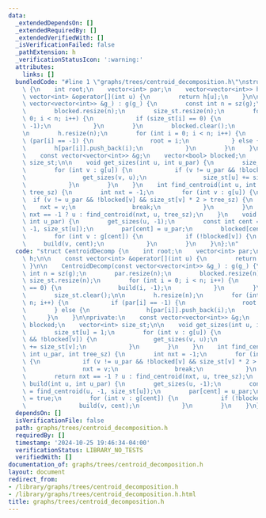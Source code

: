 ```yaml
---
data:
  _extendedDependsOn: []
  _extendedRequiredBy: []
  _extendedVerifiedWith: []
  _isVerificationFailed: false
  _pathExtension: h
  _verificationStatusIcon: ':warning:'
  attributes:
    links: []
  bundledCode: "#line 1 \"graphs/trees/centroid_decomposition.h\"\nstruct CentroidDecomp\
    \ {\n    int root;\n    vector<int> par;\n    vector<vector<int>> h;\n\n    const\
    \ vector<int> &operator[](int u) {\n        return h[u];\n    }\n\n    CentroidDecomp(const\
    \ vector<vector<int>> &g_) : g(g_) {\n        const int n = sz(g);\n        par.resize(n);\n\
    \        blocked.resize(n);\n        size_st.resize(n);\n        for (int i =\
    \ 0; i < n; i++) {\n            if (size_st[i] == 0) {\n                build(i,\
    \ -1);\n            }\n        }\n        blocked.clear();\n        size_st.clear();\n\
    \n        h.resize(n);\n        for (int i = 0; i < n; i++) {\n            if\
    \ (par[i] == -1) {\n                root = i;\n            } else {\n        \
    \        h[par[i]].push_back(i);\n            }\n        }\n    }\n\nprivate:\n\
    \    const vector<vector<int>> &g;\n    vector<bool> blocked;\n    vector<int>\
    \ size_st;\n\n    void get_sizes(int u, int u_par) {\n        size_st[u] = 1;\n\
    \        for (int v : g[u]) {\n            if (v != u_par && !blocked[v]) {\n\
    \                get_sizes(v, u);\n                size_st[u] += size_st[v];\n\
    \            }\n        }\n    }\n    int find_centroid(int u, int u_par, int\
    \ tree_sz) {\n        int nxt = -1;\n        for (int v : g[u]) {\n          \
    \  if (v != u_par && !blocked[v] && size_st[v] * 2 > tree_sz) {\n            \
    \    nxt = v;\n                break;\n            }\n        }\n        return\
    \ nxt == -1 ? u : find_centroid(nxt, u, tree_sz);\n    }\n    void build(int u,\
    \ int u_par) {\n        get_sizes(u, -1);\n        const int cent = find_centroid(u,\
    \ -1, size_st[u]);\n        par[cent] = u_par;\n        blocked[cent] = true;\n\
    \        for (int v : g[cent]) {\n            if (!blocked[v]) {\n           \
    \     build(v, cent);\n            }\n        }\n    }\n};\n"
  code: "struct CentroidDecomp {\n    int root;\n    vector<int> par;\n    vector<vector<int>>\
    \ h;\n\n    const vector<int> &operator[](int u) {\n        return h[u];\n   \
    \ }\n\n    CentroidDecomp(const vector<vector<int>> &g_) : g(g_) {\n        const\
    \ int n = sz(g);\n        par.resize(n);\n        blocked.resize(n);\n       \
    \ size_st.resize(n);\n        for (int i = 0; i < n; i++) {\n            if (size_st[i]\
    \ == 0) {\n                build(i, -1);\n            }\n        }\n        blocked.clear();\n\
    \        size_st.clear();\n\n        h.resize(n);\n        for (int i = 0; i <\
    \ n; i++) {\n            if (par[i] == -1) {\n                root = i;\n    \
    \        } else {\n                h[par[i]].push_back(i);\n            }\n  \
    \      }\n    }\n\nprivate:\n    const vector<vector<int>> &g;\n    vector<bool>\
    \ blocked;\n    vector<int> size_st;\n\n    void get_sizes(int u, int u_par) {\n\
    \        size_st[u] = 1;\n        for (int v : g[u]) {\n            if (v != u_par\
    \ && !blocked[v]) {\n                get_sizes(v, u);\n                size_st[u]\
    \ += size_st[v];\n            }\n        }\n    }\n    int find_centroid(int u,\
    \ int u_par, int tree_sz) {\n        int nxt = -1;\n        for (int v : g[u])\
    \ {\n            if (v != u_par && !blocked[v] && size_st[v] * 2 > tree_sz) {\n\
    \                nxt = v;\n                break;\n            }\n        }\n\
    \        return nxt == -1 ? u : find_centroid(nxt, u, tree_sz);\n    }\n    void\
    \ build(int u, int u_par) {\n        get_sizes(u, -1);\n        const int cent\
    \ = find_centroid(u, -1, size_st[u]);\n        par[cent] = u_par;\n        blocked[cent]\
    \ = true;\n        for (int v : g[cent]) {\n            if (!blocked[v]) {\n \
    \               build(v, cent);\n            }\n        }\n    }\n};"
  dependsOn: []
  isVerificationFile: false
  path: graphs/trees/centroid_decomposition.h
  requiredBy: []
  timestamp: '2024-10-25 19:46:34-04:00'
  verificationStatus: LIBRARY_NO_TESTS
  verifiedWith: []
documentation_of: graphs/trees/centroid_decomposition.h
layout: document
redirect_from:
- /library/graphs/trees/centroid_decomposition.h
- /library/graphs/trees/centroid_decomposition.h.html
title: graphs/trees/centroid_decomposition.h
---
```

